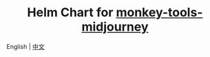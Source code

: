 <div align="center">

# Helm Chart for [monkey-tools-midjourney](https://github.com/inf-monkeys/monkey-tools-midjourney)

</div>

English | [中文](./README_zh.md)